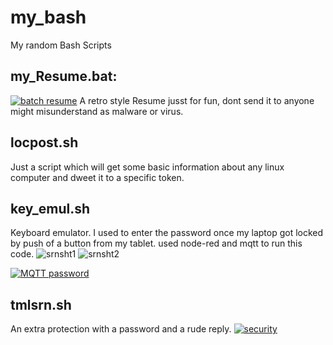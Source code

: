 # my_bash
My random Bash Scripts

## 	my_Resume.bat:
[![batch resume](https://i.ytimg.com/vi/04B6uaHDcII/hqdefault.jpg?sqp=-oaymwEWCMQBEG5IWvKriqkDCQgBFQAAiEIYAQ==&rs=AOn4CLDgWAMGn3NpQyKoOlxZtXHoVcEiKg)](https://www.youtube.com/watch?v=04B6uaHDcII)
A retro style Resume jusst for fun, dont send it to anyone might misunderstand as malware or virus.

## locpost.sh
Just a script which will get some basic information about any linux computer and dweet it to a specific token.

## key_emul.sh
Keyboard emulator. I used to enter the password once my laptop got locked by push of a button from my tablet. used node-red and mqtt to run this code.
![srnsht1](https://lh3.googleusercontent.com/BdyTUBM6gZTqnvWRCDNKYBZrkJnAE67ZoXzM_ED2UdNXsAhEBNyyhzCgo9TC2dSABUwHqAHJ7um5bcclE-EC29IABNKMatIi-Nm2ZLZ8vO-R-bmS8SS0eQ5cezSqys_9fEJ_lStdEIY=w1024-h510-no "nodered screenshot")
![srnsht2](https://lh3.googleusercontent.com/Ag1puefQli_0GCERWxMd5asrFwUpfi9hZPobRs54xu9LNgQk8AmmIoPHg0FrAylBaHr-Md-QiCNwzapn06Qb-7_jLZvJBR4dAIUUwy7H0HpYp7_GKVrmViCcpzPn7Hn29dmxDTN4UOA=w1024-h640-no "MQTT button")

[![MQTT password](https://i.ytimg.com/vi/8vmcC6xHzoo/hqdefault.jpg?sqp=-oaymwEWCMQBEG5IWvKriqkDCQgBFQAAiEIYAQ==&rs=AOn4CLDR7hDp1TBIqAkSXndPLJNAZbVv7Q)](https://www.youtube.com/watch?v=8vmcC6xHzoo)

## tmlsrn.sh
An extra protection with a password and a rude reply.
[![security](https://www.youtube.com/upload_thumbnail?v=aZmjlXrf2Pk&t=hqdefault&ts=1507018060815)](https://www.youtube.com/embed/aZmjlXrf2Pk)

